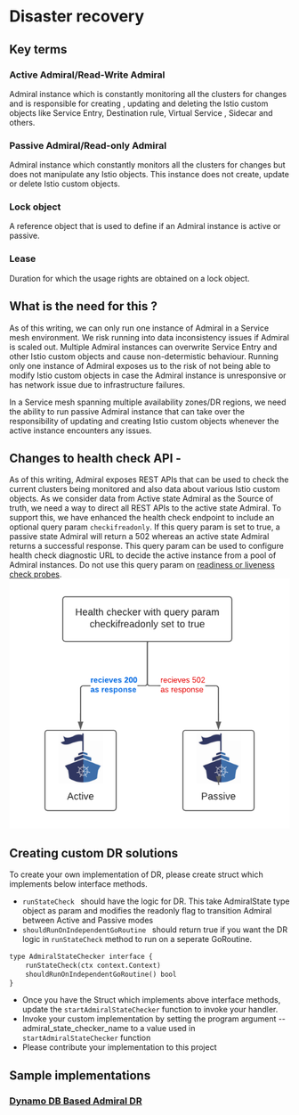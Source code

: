 # Disaster recovery

## Key terms

### Active Admiral/Read-Write Admiral 
Admiral instance which is constantly monitoring all the clusters for changes and is responsible for creating , updating and deleting the Istio custom objects 
like Service Entry, Destination rule, Virtual Service , Sidecar and others.

### Passive Admiral/Read-only Admiral 
Admiral instance which constantly monitors all the clusters for changes but does not manipulate any Istio objects. This instance does not create, update or delete Istio custom objects.

### Lock object 
A reference object that is used to define if an Admiral instance is active or passive.

### Lease 
Duration for which the usage rights are obtained on a lock object.

## What is the need for this ?

As of this writing, we can only run one instance of Admiral in a Service mesh environment. We risk running into data inconsistency issues if Admiral is scaled out.
Multiple Admiral instances can overwrite Service Entry and other Istio custom objects and cause non-determistic behaviour.
Running only one instance of Admiral exposes us to the risk of not being able to modify Istio custom objects in case the Admiral instance is unresponsive or has network issue due to infrastructure failures.

In a Service mesh spanning multiple availability zones/DR regions, we need the ability to run passive Admiral instance that can take over the responsibility of
updating and creating Istio custom objects whenever the active instance encounters any issues.

## Changes to health check API -
As of this writing, Admiral exposes REST APIs that can be used to check the current clusters being monitored and also data about various Istio custom objects.
As we consider data from Active state Admiral as the Source of truth, we need a way to direct all REST APIs to the active state Admiral. To support this, we have enhanced the health check endpoint to 
include an optional query param ```checkifreadonly```. If this query param is set to true, a passive state Admiral will return a 502 whereas an active state Admiral 
returns a successful response. This query param can be used to configure health check diagnostic URL to decide the active instance from a pool of Admiral instances.
Do not use this query param on [readiness or liveness check probes](https://kubernetes.io/docs/tasks/configure-pod-container/configure-liveness-readiness-startup-probes/).
![](Admiral-health-check.png)

## Creating custom DR solutions

To create your own implementation of DR, please create struct which implements below interface methods.

* ```runStateCheck ``` should have the logic for DR. This take AdmiralState type object as param and modifies the readonly flag to transition Admiral between Active and Passive modes
* ```shouldRunOnIndependentGoRoutine ``` should return true if you want the DR logic in ```runStateCheck``` method to run on a seperate GoRoutine.

```
type AdmiralStateChecker interface {
	runStateCheck(ctx context.Context)
	shouldRunOnIndependentGoRoutine() bool
}
```
* Once you have the Struct which implements above interface methods, update the ```startAdmiralStateChecker``` function to invoke your handler.
* Invoke your custom implementation by setting the program argument --admiral_state_checker_name to a value used in ```startAdmiralStateChecker``` function
* Please contribute your implementation to this project

## Sample implementations
### [Dynamo DB Based Admiral DR](DynamoDBBasedDR.md)


